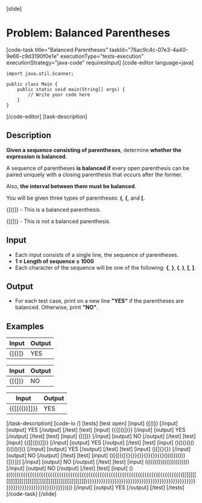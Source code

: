 [slide]
# Problem: Balanced Parentheses
[code-task title="Balanced Parentheses" taskId="76ac9c4c-07e3-4a40-9e66-c9d3190f0e1e" executionType="tests-execution" executionStrategy="java-code" requiresInput]
[code-editor language=java]
```
import java.util.Scanner;

public class Main {
    public static void main(String[] args) {
        // Write your code here
    }
}
```
[/code-editor]
[task-description]
## Description
**Given a sequence consisting of parentheses**, determine **whether the expression is balanced**.

A sequence of parentheses **is balanced if** every open parenthesis can be paired uniquely with a closing parenthesis that occurs after the former.

Also, **the interval between them must be balanced**.

You will be given three types of parentheses: **(**,  **{**, and **\[**.

{\[()\]} - This is a balanced parenthesis.

{\[(\])} - This is not a balanced parenthesis.

## Input

- Each input consists of a single line, the sequence of parentheses.
- **1 ≤ Length of sequence ≤ 1000**
- Each character of the sequence will be one of the following:  **{**, **}**, **(**, **)**, **[**, **]**.

## Output

- For each test case, print on a new line **"YES"** if the parentheses are balanced. Otherwise, print **"NO"**.



## Examples
| **Input** | **Output** |
| --- | --- |
| {[()]} | YES |


| **Input** | **Output** |
| --- | --- |
| {[(])} | NO |


| **Input** | **Output** |
| --- | --- |
| {{[[(())]]}} | YES |

[/task-description]
[code-io /]
[tests]
[test open]
[input]
\{\[()\]\}
[/input]
[output]
YES
[/output]
[/test]
[test]
[input]
\{\{\{\[()\]\}\}\}
[/input]
[output]
YES
[/output]
[/test]
[test]
[input]
\{\[(\])\}
[/input]
[output]
NO
[/output]
[/test]
[test]
[input]
\{\{\[\[(())\]\]\}\}
[/input]
[output]
YES
[/output]
[/test]
[test]
[input]
()()()()()()()()()()
[/input]
[output]
YES
[/output]
[/test]
[test]
[input]
()\[\]\{\}\{\}\}
[/input]
[output]
NO
[/output]
[/test]
[test]
[input]
()\[\{\[\{\{\[\{\}\{\}\}\{\}\}\{\}\}\{\}\}\{\{\}())()))()))(\]\}\}\]\}\]
[/input]
[output]
NO
[/output]
[/test]
[test]
[input]
((((((())))))))))))))))
[/input]
[output]
NO
[/output]
[/test]
[test]
[input]
()((((\{\{\{\{\{\{\{\{\{\{\{\{\{\{\{\{\{\{\{\{\{\{\{\{\{\{\{\{\{\{\{\{\{\{\{\{\{\{\{\{\{\{\{\{\{\{\{\{\{\{\{\{\{\{\{\{\{\{\{\{\{\{\{\{\{\{\{\{\{\{\{\{\{\{\{\[\[\[\[\[\[\[\[\[\[\[\[\[\[\[\[\[\[\[\[\[\[\[\[\]\]\]\]\]\]\]\]\]\]\]\]\]\]\]\]\]\]\]\]\]\]\]\]\}\}\}\}\}\}\}\}\}\}\}\}\}\}\}\}\}\}\}\}\}\}\}\}\}\}\}\}\}\}\}\}\}\}\}\}\}\}\}\}\}\}\}\}\}\}\}\}\}\}\}\}\}\}\}\}\}\}\}\}\}\}\}\}\}\}\}\}\}\}\}\}\}\}\}))))
[/input]
[output]
YES
[/output]
[/test]
[/tests]
[/code-task]
[/slide]